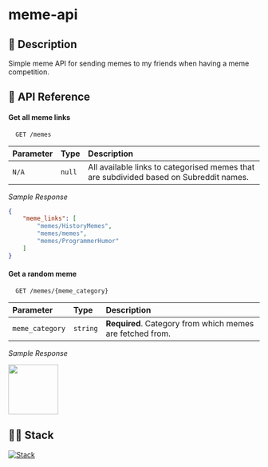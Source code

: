 # meme-api

## 📃 Description
Simple meme API for sending memes to my friends when having a meme competition.


## 📑 API Reference

#### Get all meme links 

```
  GET /memes
```

| Parameter | Type     | Description                |
| :-------- | :------- | :------------------------- |
| `N/A` | `null` | All available links to categorised memes that are subdivided based on Subreddit names. |

*Sample Response*
```json
{
    "meme_links": [
        "memes/HistoryMemes",
        "memes/memes",
        "memes/ProgrammerHumor"
    ]
}
```

#### Get a random meme

```
  GET /memes/{meme_category}
```

| Parameter | Type     | Description                       |
| :-------- | :------- | :-------------------------------- |
| `meme_category`      | `string` | **Required**. Category from which memes are fetched from. |

*Sample Response*

<img width="100px" src="https://i.redd.it/9gxl4twutke51.jpg" />

## 👩‍💻 Stack
[![Stack](https://skillicons.dev/icons?i=python,fastapi&theme=dark)](https://skillicons.dev)
